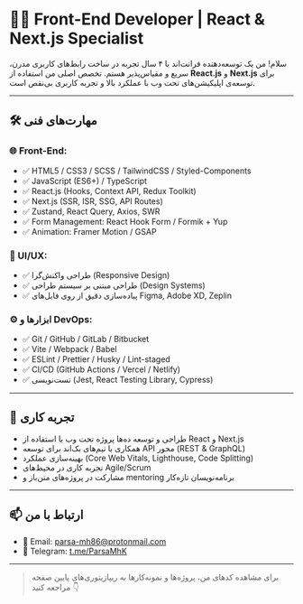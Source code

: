 # 👨‍💻 Front-End Developer | React & Next.js Specialist

سلام! من یک توسعه‌دهنده فرانت‌اند با ۴ سال تجربه در ساخت رابط‌های کاربری مدرن، سریع و مقیاس‌پذیر هستم. تخصص اصلی من استفاده از **React.js** و **Next.js** برای توسعه‌ی اپلیکیشن‌های تحت وب با عملکرد بالا و تجربه کاربری بی‌نقص است.

---

## 🛠 مهارت‌های فنی

### 🌐 Front-End:
- ✅ HTML5 / CSS3 / SCSS / TailwindCSS / Styled-Components
- ✅ JavaScript (ES6+) / TypeScript
- ✅ React.js (Hooks, Context API, Redux Toolkit)
- ✅ Next.js (SSR, ISR, SSG, API Routes)
- ✅ Zustand, React Query, Axios, SWR
- ✅ Form Management: React Hook Form / Formik + Yup
- ✅ Animation: Framer Motion / GSAP

### 🎨 UI/UX:
- ✅ طراحی واکنش‌گرا (Responsive Design)
- ✅ طراحی مبتنی بر سیستم طراحی (Design Systems)
- ✅ پیاده‌سازی دقیق از روی فایل‌های Figma, Adobe XD, Zeplin

### ⚙️ ابزارها و DevOps:
- ✅ Git / GitHub / GitLab / Bitbucket
- ✅ Vite / Webpack / Babel
- ✅ ESLint / Prettier / Husky / Lint-staged
- ✅ CI/CD (GitHub Actions / Vercel / Netlify)
- ✅ تست‌نویسی (Jest, React Testing Library, Cypress)

---

## 🧠 تجربه کاری

- طراحی و توسعه ده‌ها پروژه تحت وب با استفاده از React و Next.js
- همکاری با تیم‌های بک‌اند برای توسعه API محور (REST & GraphQL)
- بهینه‌سازی عملکرد (Core Web Vitals, Lighthouse, Code Splitting)
- تجربه کاری در محیط‌های Agile/Scrum
- مشارکت در پروژه‌های متن‌باز و mentoring برنامه‌نویسان تازه‌کار

---


## 📫 ارتباط با من

- 📧 Email: parsa-mh86@protonmail.com
- 💼 Telegram: [t.me/ParsaMhK](https://t.me/ParsaMhK)  

---

> برای مشاهده کدهای من، پروژه‌ها و نمونه‌کارها به ریپازیتوری‌های پایین صفحه مراجعه کنید 👇

